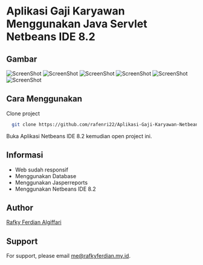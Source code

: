 
# Aplikasi Gaji Karyawan Menggunakan Java Servlet Netbeans IDE 8.2



## Gambar

![ScreenShot](https://qmlnhaklrrsxncrxwmlv.supabase.co/storage/v1/object/public/asset-photos//Screenshot%202025-05-29%20142641.png)
![ScreenShot](https://qmlnhaklrrsxncrxwmlv.supabase.co/storage/v1/object/public/asset-photos//Screenshot%202025-05-29%20142703.png)
![ScreenShot](https://qmlnhaklrrsxncrxwmlv.supabase.co/storage/v1/object/public/asset-photos//Screenshot%202025-05-29%20142722.png)
![ScreenShot](https://qmlnhaklrrsxncrxwmlv.supabase.co/storage/v1/object/public/asset-photos//Screenshot%202025-05-29%20142754.png)
![ScreenShot](https://qmlnhaklrrsxncrxwmlv.supabase.co/storage/v1/object/public/asset-photos//Screenshot%202025-05-29%20142811.png)
![ScreenShot](https://qmlnhaklrrsxncrxwmlv.supabase.co/storage/v1/object/public/asset-photos//Screenshot%202025-05-29%20142823.png)


## Cara Menggunakan

Clone project

```bash
  git clone https://github.com/rafenri22/Aplikasi-Gaji-Karyawan-Netbeans.git
```

Buka Aplikasi Netbeans IDE 8.2 kemudian open project ini.

## Informasi

- Web sudah responsif
- Menggunakan Database
- Menggunakan Jasperreports
- Menggunakan Netbeans IDE 8.2

## Author
[Rafky Ferdian Algiffari](https://github.com/rafenri22)

## Support

For support, please email me@rafkyferdian.my.id.

